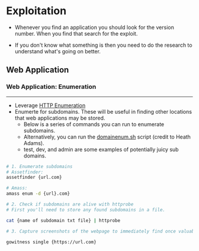 # Exploitation

- Whenever you find an application you should look for the version number. When you find that search for the exploit.

- If you don't know what something is then you need to do the research to understand what's going on better.

## Web Application

### Web Application: Enumeration
***

- Leverage [HTTP Enumeration](2_Enumeration.md#https-80-8080-443)
- Enumerte for subdomains. These will be useful in finding other locations that web applications may be stored.
    - Below is a series of commands you can run to enumerate subdomains.
    - Alternatively, you can run the [domainenum.sh](../tools/domainenum.sh) script (credit to Heath Adams).
    - test, dev, and admin are some examples of potentially juicy sub domains.

````bash
# 1. Enumerate subdomains
# Assetfinder: 
assetfinder {url.com}

# Amass:
amass enum -d {url}.com}

# 2. Check if subdomains are alive with httprobe
# First you'll need to store any found subdomains in a file.

cat {name of subdomain txt file} | httprobe

# 3. Capture screenshots of the webpage to immediately find once valuable on large amounts of domains.

gowitness single {https://url.com}

````